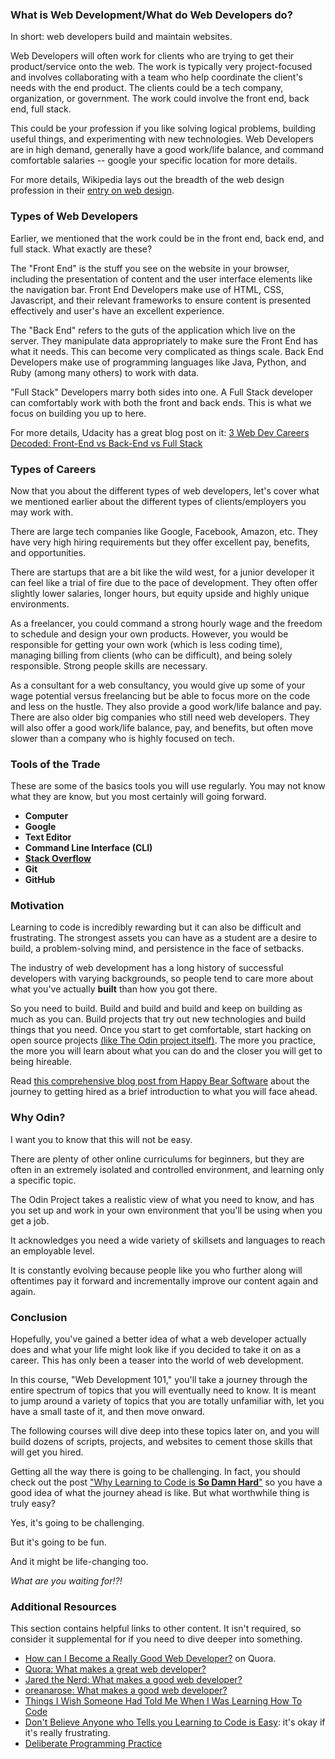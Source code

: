 ### What is Web Development/What do Web Developers do?

In short: web developers build and maintain websites.

Web Developers will often work for clients who are trying to get their product/service onto the web.
The work is typically very project-focused and involves collaborating with a team who help coordinate the client's needs with the end product.
The clients could be a tech company, organization, or government.
The work could involve the front end, back end, full stack.

This could be your profession if you like solving logical problems, building useful things, and experimenting with new technologies.
Web Developers are in high demand, generally have a good work/life balance, and command comfortable salaries -- google your specific location for more details. 

For more details, Wikipedia lays out the breadth of the web design profession in their [entry on web design](https://en.wikipedia.org/wiki/Web_design).

### Types of Web Developers

Earlier, we mentioned that the work could be in the front end, back end, and full stack. What exactly are these?

The "Front End" is the stuff you see on the website in your browser, including the presentation of content and the user interface elements like the navigation bar.
Front End Developers make use of HTML, CSS, Javascript, and their relevant frameworks to ensure content is presented effectively and user's have an excellent experience.

The "Back End" refers to the guts of the application which live on the server. They manipulate data appropriately to make sure the Front End has what it needs. This can become very complicated as things scale.
Back End Developers make use of programming languages like Java, Python, and Ruby (among many others) to work with data.

"Full Stack" Developers marry both sides into one. A Full Stack developer can comfortably work with both the front and back ends. This is what we focus on building you up to here.

For more details, Udacity has a great blog post on it: [3 Web Dev Careers Decoded: Front-End vs Back-End vs Full Stack](http://blog.udacity.com/2014/12/front-end-vs-back-end-vs-full-stack-web-developers.html)

### Types of Careers

Now that you about the different types of web developers, let's cover what we mentioned earlier about the different types of clients/employers you may work with.

There are large tech companies like Google, Facebook, Amazon, etc. They have very high hiring requirements but they offer excellent pay, benefits, and opportunities.

There are startups that are a bit like the wild west, for a junior developer it can feel like a trial of fire due to the pace of development. They often offer slightly lower salaries, longer hours, but equity upside and highly unique environments.

As a freelancer, you could command a strong hourly wage and the freedom to schedule and design your own products. However, you would be responsible for getting your own work (which is less coding time), managing billing from clients (who can be difficult), and being solely responsible. Strong people skills are necessary.

As a consultant for a web consultancy, you would give up some of your wage potential versus freelancing but be able to focus more on the code and less on the hustle. They also provide a good work/life balance and pay.
There are also older big companies who still need web developers. They will also offer a good work/life balance, pay, and benefits, but often move slower than a company who is highly focused on tech.

### Tools of the Trade

These are some of the basics tools you will use regularly. You may not know what they are know, but you most certainly will going forward.

* **Computer**
* **Google**
* **Text Editor**
* **Command Line Interface (CLI)**
* **[Stack Overflow](http://stackoverflow.com/)**
* **Git**
* **GitHub**

### Motivation

Learning to code is incredibly rewarding but it can also be difficult and frustrating.
The strongest assets you can have as a student are a desire to build, a problem-solving mind, and persistence in the face of setbacks.

The industry of web development has a long history of successful developers with varying backgrounds, so people tend to care more about what you've actually **built** than how you got there.

So you need to build. Build and build and build and keep on building as much as you can. Build projects that try out new technologies and build things that you need.
Once you start to get comfortable, start hacking on open source projects [(like The Odin project itself)](/contributing). The more you practice, the more you will learn about what you can do and the closer you will get to being hireable.

Read [this comprehensive blog post from Happy Bear Software](https://www.happybearsoftware.com/how-to-get-a-programmer-job) about the journey to getting hired as a brief introduction to what you will face ahead.

### Why Odin?

I want you to know that this will not be easy.

There are plenty of other online curriculums for beginners, but they are often in an extremely isolated and controlled environment, and learning only a specific topic.

The Odin Project takes a realistic view of what you need to know, and has you set up and work in your own environment that you'll be using when you get a job.

It acknowledges you need a wide variety of skillsets and languages to reach an employable level.

It is constantly evolving because people like you who further along will oftentimes pay it forward and incrementally improve our content again and again.

### Conclusion

Hopefully, you've gained a better idea of what a web developer actually does and what your life might look like if you decided to take it on as a career. This has only been a teaser into the world of web development.

In this course, "Web Development 101," you'll take a journey through the entire spectrum of topics that you will eventually need to know. It is meant to jump around a variety of topics that you are totally unfamiliar with, let you have a small taste of it, and then move onward. 

The following courses will dive deep into these topics later on, and you will build dozens of scripts, projects, and websites to cement those skills that will get you hired.

Getting all the way there is going to be challenging. In fact, you should check out the post ["Why Learning to Code is **So Damn Hard**"](http://www.vikingcodeschool.com/posts/why-learning-to-code-is-so-damn-hard) so you have a good idea of what the journey ahead is like.  But what worthwhile thing is truly easy?

Yes, it's going to be challenging.

But it's going to be fun.

And it might be life-changing too.

*What are you waiting for!?!*

### Additional Resources
This section contains helpful links to other content. It isn't required, so consider it supplemental for if you need to dive deeper into something.

* [How can I Become a Really Good Web Developer?](http://www.quora.com/Computer-Programming/How-can-I-become-a-really-good-Web-Developer-starting-from-now-at-age-20-before-age-25) on Quora.
* [Quora: What makes a great web developer?](http://www.quora.com/What-makes-a-great-web-developer)
* [Jared the Nerd: What makes a good web developer?](http://jaredthenerd.com/2013/05/What-Makes-A-Good-Developer/)
* [oreanarose: What makes a good web developer?](http://oreanarose.com/2010/12/what-makes-a-good-web-developer/)
* [Things I Wish Someone Had Told Me When I Was Learning How To Code](https://medium.com/learning-to-code/565fc9dcb329)
* [Don't Believe Anyone who Tells you Learning to Code is Easy](http://techcrunch.com/2014/05/24/dont-believe-anyone-who-tells-you-learning-to-code-is-easy/): it's okay if it's really frustrating.
* [Deliberate Programming Practice](https://codequizzes.wordpress.com/2013/04/28/deliberate-programming-practice/)
